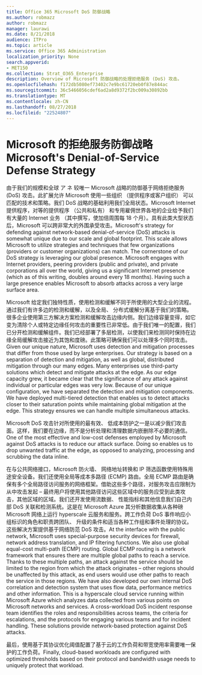```yaml
---
title: Office 365 Microsoft DoS 防御战略
ms.author: robmazz
author: robmazz
manager: laurawi
ms.date: 8/21/2018
audience: ITPro
ms.topic: article
ms.service: Office 365 Administration
localization_priority: None
search.appverid:
- MET150
ms.collection: Strat_O365_Enterprise
description: Overview of Microsoft 防御战略的处理拒绝服务 (DoS) 攻击。
ms.openlocfilehash: f172db5080ef73402c7e9bc61720eb0f87e844ac
ms.sourcegitcommit: 36c5466056cdef6ad2a8d9372f2bc009a30892bb
ms.translationtype: MT
ms.contentlocale: zh-CN
ms.lasthandoff: 08/27/2018
ms.locfileid: "22524807"
---
```

# <a name="microsofts-denial-of-service-defense-strategy"></a><span data-ttu-id="8e7e2-103">Microsoft 的拒绝服务防御战略</span><span class="sxs-lookup"><span data-stu-id="8e7e2-103">Microsoft's Denial-of-Service Defense Strategy</span></span>

<span data-ttu-id="8e7e2-p101">由于我们的规模和全球 ア ネ 较唯一 Microsoft 战略的防御基于网络拒绝服务 (DoS) 攻击。此扩展允许 Microsoft 使用一些组织 （提供程序或客户组织） 可以匹配的技术和策略。我们 DoS 战略的基础利用我们全局状态。Microsoft Internet 提供程序，对等的提供程序 （公共和私有） 和专用雇佣世界各地的企业给予我们有大量的 Internet 业务 （其中撰写，使加倍周围每 18 个月）。具有此类大型状态后，Microsoft 可以跨非常大的外围承受攻击。</span><span class="sxs-lookup"><span data-stu-id="8e7e2-p101">Microsoft's strategy for defending against network-based denial-of-service (DoS) attacks is somewhat unique due to our scale and global footprint. This scale allows Microsoft to utilize strategies and techniques that few organizations (providers or customer organizations) can match. The cornerstone of our DoS strategy is leveraging our global presence. Microsoft engages with Internet providers, peering providers (public and private), and private corporations all over the world, giving us a significant Internet presence (which as of this writing, doubles around every 18 months). Having such a large presence enables Microsoft to absorb attacks across a very large surface area.</span></span>

<span data-ttu-id="8e7e2-p102">Microsoft 给定我们独特性质，使用检测和缓解不同于所使用的大型企业的流程。通过我们有许多边的检测和缓解，以及全局、 分布式缓解分离基于我们的策略。很多企业使用第三方解决方案检测和缓解攻击边缘内侧。我们边缘容量变得，如它变为清除个人或特定边缘任何攻击的重要性已非常低。由于我们唯一的配置，我们已分开检测和缓解组件。我们已经部署了多层检测，以使我们来检测同时保持在边缘全局缓解攻击接近为其饱和度磅。此策略可确保我们可以处理多个同时攻击。</span><span class="sxs-lookup"><span data-stu-id="8e7e2-p102">Given our unique nature, Microsoft uses detection and mitigation processes that differ from those used by large enterprises. Our strategy is based on a separation of detection and mitigation, as well as global, distributed mitigation through our many edges. Many enterprises use third-party solutions which detect and mitigate attacks at the edge. As our edge capacity grew, it became clear that the significance of any attack against individual or particular edges was very low. Because of our unique configuration, we have separated the detection and mitigation components. We have deployed multi-tiered detection that enables us to detect attacks closer to their saturation points while maintaining global mitigation at the edge. This strategy ensures we can handle multiple simultaneous attacks.</span></span>

<span data-ttu-id="8e7e2-p103">Microsoft DoS 攻击针对所使用的最有效、 低成本防护之一是以减少我们攻击面。这样，我们要在边缘，而不是分析处理和清理数据内嵌删除不必要的通信。</span><span class="sxs-lookup"><span data-stu-id="8e7e2-p103">One of the most effective and low-cost defenses employed by Microsoft against DoS attacks is to reduce our attack surface. Doing so enables us to drop unwanted traffic at the edge, as opposed to analyzing, processing and scrubbing the data inline.</span></span>

<span data-ttu-id="8e7e2-p104">在与公共网络接口，Microsoft 防火墙、 网络地址转换和 IP 筛选函数使用特殊用途安全设备。我们还使用全局等成本多路径 (ECMP) 路由。全局 ECMP 路由是确保有多个全局路径访问服务的网络框架。借助这些多个路径，对服务攻击应限制为从中攻击发起 – 最终用户将使用其他路径访问这些区域中的服务应受到此类攻击，其他区域的区域。我们还开发使用流数据、 性能指标和其他信息我们自己内部 DoS 关联和检测系统。这是在 Microsoft Azure 其分析数据收集从各种磅 Microsoft 网络上运行 hyperscale 云服务和服务。跨工作负荷 DoS 事件响应小组标识的角色和职责跨团队、 升级的条件和适当各种工作组和事件处理的协议。这些解决方案提供基于网络防范 DoS 攻击。</span><span class="sxs-lookup"><span data-stu-id="8e7e2-p104">At the interface with the public network, Microsoft uses special-purpose security devices for firewall, network address translation, and IP filtering functions. We also use global equal-cost multi-path (ECMP) routing. Global ECMP routing is a network framework that ensures there are multiple global paths to reach a service. Thanks to these multiple paths, an attack against the service should be limited to the region from which the attack originates – other regions should be unaffected by this attack, as end users would use other paths to reach the service in those regions. We have also developed our own internal DoS correlation and detection system that uses flow data, performance metrics and other information. This is a hyperscale cloud service running within Microsoft Azure which analyzes data collected from various points on Microsoft networks and services. A cross-workload DoS incident response team identifies the roles and responsibilities across teams, the criteria for escalations, and the protocols for engaging various teams and for incident handling. These solutions provide network-based protection against DoS attacks.</span></span>

<span data-ttu-id="8e7e2-126">最后，使用基于其协议优化阈值配置了基于云的工作负荷和带宽使用率需要唯一保护的工作负荷。</span><span class="sxs-lookup"><span data-stu-id="8e7e2-126">Finally, cloud-based workloads are configured with optimized thresholds based on their protocol and bandwidth usage needs to uniquely protect that workload.</span></span>
